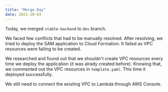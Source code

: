 ```yaml
---
title: "Merge Day"
date: 2021-10-03
---
```


Today, we merged `stable-backend` to `dev` branch.

We faced few conflicts that had to be manually resolved. After resolving, we tried to deploy the SAM application to Cloud Formation. It failed as VPC resources were failing to be created.

We researched and found out that we shouldn't create VPC resources every time we deploy the application (it was alrady created before). Knowing that, we commented out the VPC resources in `template.yaml`. This time it deployed successfully.

We still need to connect the existing VPC to Lambda through AWS Console.